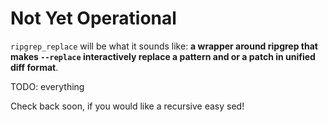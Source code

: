 # Not Yet Operational

`ripgrep_replace` will be what it sounds like: **a wrapper around ripgrep that makes `--replace` interactively replace a pattern and or a patch in unified diff format**.

TODO:
    everything

Check back soon, if you would like a recursive easy sed!
